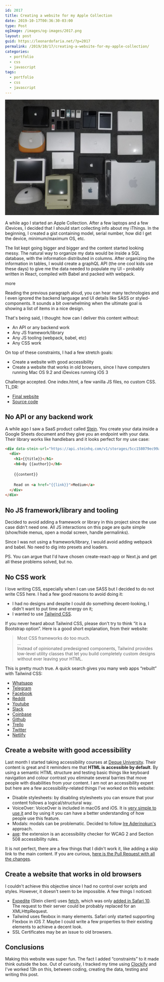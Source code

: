 ```yaml
---
id: 2017
title: Creating a website for my Apple Collection
date: 2019-10-17T00:36:30-03:00
type: Post
ogImage: /images/og-images/2017.png
layout: post
guid: https://leonardofaria.net/?p=2017
permalink: /2019/10/17/creating-a-website-for-my-apple-collection/
categories:
  - portfolio
  - css
  - javascript
tags:
  - portfolio
  - css
  - javascript
---
```


![Part of the collection](/wp-content/uploads/2019/10/collection.jpg)

A while ago I started an Apple Collection. After a few laptops and a few iDevices, I decided that I should start collecting info about my iThings. In the beginning, I created a gist containing model, serial number, how did I get the device, minimum/maximum OS, etc.

The list kept going bigger and bigger and the content started looking messy. The natural way to organize my data would be inside a SQL database, with the information distributed in columns. After organizing the information in tables, I would create a graphQL API (the one cool kids use these days) to give me the data needed to populate my UI – probably written in React, compiled with Babel and packed with webpack.

<span className="hidden">more</span>

Reading the previous paragraph aloud, you can hear many technologies and I even ignored the backend language and UI details like SASS or styled-components. It sounds a bit overwhelming when the ultimate goal is showing a list of items in a nice design.

That's being said, I thought: how can I deliver this content without:

  * An API or any backend work
  * Any JS framework/library
  * Any JS tooling (webpack, babel, etc)
  * Any CSS work

On top of these constraints, I had a few stretch goals:

  * Create a website with good accessibility
  * Create a website that works in old browsers, since I have computers running Mac OS 9.2 and iDevices running iOS 3

Challenge accepted. One index.html, a few vanilla JS files, no custom CSS. TL,DR:

  * [Final website](https://bit.ly/collection-website)
  * [Source code](https://bit.ly/collection-source)

## No API or any backend work

A while ago I saw a SaaS product called [Stein](https://steinhq.com/). You create your data inside a Google Sheets document and they give you an endpoint with your data. Their library works like handlebars and it looks perfect for my use case:

```html
<div data-stein-url="https://api.steinhq.com/v1/storages/5cc158079ec99a2f484dcb40/Sheet1" data-stein-limit="2">
  <div>
    <h1>{{title}}</h1>
    <h6>By {{author}}</h6>

    {{content}}

    Read on <a href="{{link}}">Medium</a>
  </div>
</div>
```

## No JS framework/library and tooling

Decided to avoid adding a framework or library in this project since the use case didn't need one. All JS interactions on this page are quite simple (show/hide menus, open a modal screen, handle permalinks).

Since I was not using a framework/library, I would avoid adding webpack and babel. No need to dig into presets and loaders.

PS. You can argue that I'd have chosen create-react-app or Next.js and get all these problems solved, but no.

## No CSS work

I love writing CSS, especially when I can use SASS but I decided to do not write CSS here. I had a few good reasons to avoid doing it:

  * I had no designs and despite I could do something decent-looking, I didn't want to put time and energy on it;
  * I wanted to use [Tailwind CSS](https://tailwindcss.com).

If you never heard about Tailwind CSS, please don't try to think &#8220;it is a Bootstrap option&#8221;. Here is a good short explanation, from their website:

<blockquote class="wp-block-quote">
  <p>
    Most CSS frameworks do too much.<br />&#8230;<br />Instead of opinionated predesigned components, Tailwind provides low-level utility classes that let you build completely custom designs without ever leaving your HTML.
  </p>
</blockquote>

This is pretty much true. A quick search gives you many web apps &#8220;rebuilt&#8221; with Tailwind CSS:

  * [Whatsapp](https://tailwindcomponents.com/component/whatsapp-web-clone)
  * [Telegram](https://tailwindcomponents.com/component/telegram-desktop-using-tailwindcss)
  * [Facebook](https://tailwindcomponents.com/component/facebook-clone)
  * [Reddit](https://tailwindcomponents.com/component/reddit-clone)
  * [Youtube](https://tailwindcomponents.com/component/youtube-clone)
  * [Slack](https://tailwindcomponents.com/component/slack-clone-1)
  * [Coinbase](https://tailwindcomponents.com/component/coinbase-clone)
  * [Github](https://tailwindcomponents.com/component/github-profile-clone)
  * [Trello](https://tailwindcomponents.com/component/trello-panel-clone)
  * [Twitter](https://codepen.io/drehimself/full/vpeVMx/)
  * [Netlify](https://www.youtube.com/watch?v=_JhTaENzfZQ)

## Create a website with good accessibility

Last month I started taking accessibility courses at [Deque University](https://dequeuniversity.com/curriculum/packages/full). Their content is great and it reminders me that **HTML is accessible by default**. By using a semantic HTML structure and testing basic things like keyboard navigation and colour contrast you eliminate several barries that move people with disabilities from your content. I am not an accessibility expert but here are a few accessibility-related things I've worked on this website:

  * Disable stylesheets: by disabling stylesheets you can ensure that your content follows a logical/structural way.
  * VoiceOver: VoiceOver is included in macOS and iOS. It is [very simple to use it](https://webaim.org/articles/voiceover/) and by using it you can have a better understanding of how people use this feature.
  * Modals: modals can be problematic. Decided to follow [Ire Aderinokun's](https://bitsofco.de/accessible-modal-dialog/) approach.
  * [axe](https://chrome.google.com/webstore/detail/axe-web-accessibility-tes/lhdoppojpmngadmnindnejefpokejbdd): the extension is an accessibility checker for WCAG 2 and Section 508 accessibility rules.

It is not perfect, there are a few things that I didn't work it, like adding a skip link to the main content. If you are curious, [here is the Pull Request with all the changes](https://github.com/leonardofaria/collection/pull/1).

## Create a website that works in old browsers

I couldn't achieve this objective since I had no control over scripts and styles. However, it doesn't seem to be impossible. A few things I noticed:

  * [Expedite](https://github.com/SteinHQ/Expedite) (Stein client) uses [fetch](https://github.com/SteinHQ/Expedite/blob/master/index.js#L51-L54), which was only [added in Safari 10](https://caniuse.com/#feat=fetch). The request to their server could be probably replaced for an XMLHttpRequest.
  * Tailwind uses flexbox in many elements. Safari only started supporting Flexbox in iOS 7. Maybe I could write a few properties to their existing elements to achieve a decent look.
  * SSL Certificates may be an issue to old browsers.

## Conclusions

Making this website was super fun. The fact I added &#8220;constraints&#8221; to it made think outside the box. Out of curiosity, I tracked my time using [Clockify](https://clockify.me) and I've worked 13h on this, between coding, creating the data, testing and writing this post.
